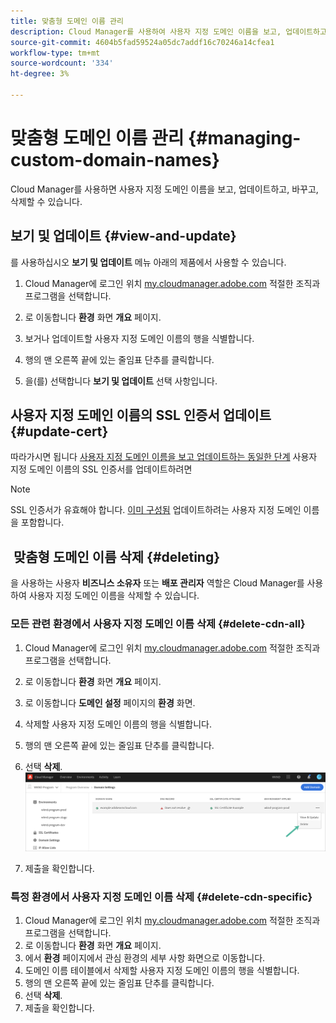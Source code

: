 ```yaml
---
title: 맞춤형 도메인 이름 관리
description: Cloud Manager를 사용하여 사용자 지정 도메인 이름을 보고, 업데이트하고, 대체하고, 삭제하는 방법을 알아봅니다.
source-git-commit: 4604b5fad59524a05dc7addf16c70246a14cfea1
workflow-type: tm+mt
source-wordcount: '334'
ht-degree: 3%

---
```



# 맞춤형 도메인 이름 관리 {#managing-custom-domain-names}

Cloud Manager를 사용하면 사용자 지정 도메인 이름을 보고, 업데이트하고, 바꾸고, 삭제할 수 있습니다.

## 보기 및 업데이트 {#view-and-update}

를 사용하십시오 **보기 및 업데이트** 메뉴 아래의 제품에서 사용할 수 있습니다.

1. Cloud Manager에 로그인 위치 [my.cloudmanager.adobe.com](https://my.cloudmanager.adobe.com/) 적절한 조직과 프로그램을 선택합니다.

1. 로 이동합니다 **환경** 화면 **개요** 페이지.

1. 보거나 업데이트할 사용자 지정 도메인 이름의 행을 식별합니다.

1. 행의 맨 오른쪽 끝에 있는 줄임표 단추를 클릭합니다.

1. 을(를) 선택합니다 **보기 및 업데이트** 선택 사항입니다.

## 사용자 지정 도메인 이름의 SSL 인증서 업데이트 {#update-cert}

따라가시면 됩니다 [사용자 지정 도메인 이름을 보고 업데이트하는 동일한 단계](#view-and-update) 사용자 지정 도메인 이름의 SSL 인증서를 업데이트하려면

>[!NOTE]
>
>SSL 인증서가 유효해야 합니다. [이미 구성됨](/help/implementing/cloud-manager/managing-ssl-certifications/introduction.md) 업데이트하려는 사용자 지정 도메인 이름을 포함합니다.

##  맞춤형 도메인 이름 삭제 {#deleting}

을 사용하는 사용자 **비즈니스 소유자** 또는 **배포 관리자** 역할은 Cloud Manager를 사용하여 사용자 지정 도메인 이름을 삭제할 수 있습니다.

### 모든 관련 환경에서 사용자 지정 도메인 이름 삭제 {#delete-cdn-all}

1. Cloud Manager에 로그인 위치 [my.cloudmanager.adobe.com](https://my.cloudmanager.adobe.com/) 적절한 조직과 프로그램을 선택합니다.

1. 로 이동합니다 **환경** 화면 **개요** 페이지.

1. 로 이동합니다 **도메인 설정** 페이지의 **환경** 화면.

1. 삭제할 사용자 지정 도메인 이름의 행을 식별합니다.

1. 행의 맨 오른쪽 끝에 있는 줄임표 단추를 클릭합니다.

1. 선택 **삭제**.
   ![](/help/implementing/cloud-manager/assets/cdn/cdn-delete.png)

1. 제출을 확인합니다.

### 특정 환경에서 사용자 지정 도메인 이름 삭제 {#delete-cdn-specific}

1. Cloud Manager에 로그인 위치 [my.cloudmanager.adobe.com](https://my.cloudmanager.adobe.com/) 적절한 조직과 프로그램을 선택합니다.
1. 로 이동합니다 **환경** 화면 **개요** 페이지.
1. 에서 **환경** 페이지에서 관심 환경의 세부 사항 화면으로 이동합니다.
1. 도메인 이름 테이블에서 삭제할 사용자 지정 도메인 이름의 행을 식별합니다.
1. 행의 맨 오른쪽 끝에 있는 줄임표 단추를 클릭합니다.
1. 선택 **삭제**.
1. 제출을 확인합니다.
